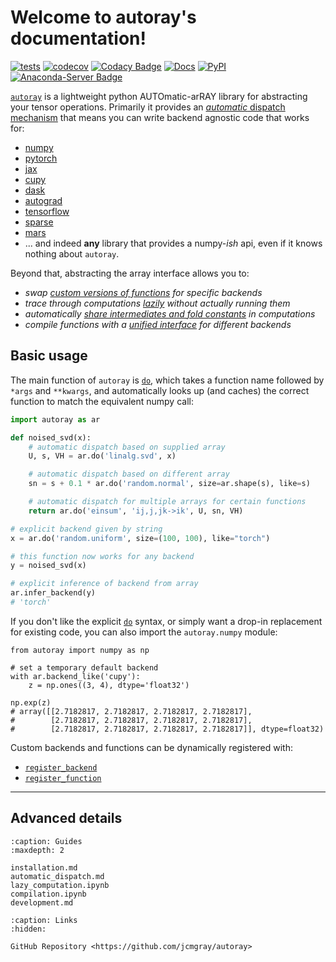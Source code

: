 # Welcome to autoray's documentation!

[![tests](https://github.com/jcmgray/autoray/actions/workflows/tests.yml/badge.svg)](https://github.com/jcmgray/autoray/actions/workflows/tests.yml)
[![codecov](https://codecov.io/gh/jcmgray/autoray/branch/main/graph/badge.svg?token=Q5evNiuT9S)](https://codecov.io/gh/jcmgray/autoray)
[![Codacy Badge](https://app.codacy.com/project/badge/Grade/ba896d74c4954dd58da01df30c7bf326)](https://app.codacy.com/gh/jcmgray/autoray/dashboard?utm_source=gh&utm_medium=referral&utm_content=&utm_campaign=Badge_grade)
[![Docs](https://readthedocs.org/projects/autoray/badge/?version=latest)](https://autoray.readthedocs.io)
[![PyPI](https://img.shields.io/pypi/v/autoray?color=teal)](https://pypi.org/project/autoray/)
[![Anaconda-Server Badge](https://anaconda.org/conda-forge/autoray/badges/version.svg)](https://anaconda.org/conda-forge/autoray)

[`autoray`](autoray) is a lightweight python AUTOmatic-arRAY library for
abstracting your tensor operations. Primarily it provides an
[*automatic* dispatch mechanism](automatic_dispatch) that means you can
write backend agnostic code that works for:

* [numpy](https://github.com/numpy/numpy)
* [pytorch](https://pytorch.org/)
* [jax](https://github.com/google/jax)
* [cupy](https://github.com/cupy/cupy)
* [dask](https://github.com/dask/dask)
* [autograd](https://github.com/HIPS/autograd)
* [tensorflow](https://github.com/tensorflow/tensorflow)
* [sparse](https://sparse.pydata.org/)
* [mars](https://github.com/mars-project/mars)
* ... and indeed **any** library that provides a numpy-*ish* api, even if it
  knows nothing about `autoray`.

Beyond that, abstracting the array interface allows you to:

* *swap [custom versions of functions](automatic_dispatch.md#functions)
  for specific backends*
* *trace through computations [lazily](lazy_computation) without actually
  running them*
* *automatically [share intermediates and fold constants](lazy_computation)
  in computations*
* *compile functions with a [unified interface](compilation) for different
  backends*


## Basic usage

The main function of `autoray` is [`do`](autoray.do), which takes a function
name followed by `*args` and `**kwargs`, and automatically looks up (and
caches) the correct function to match the equivalent numpy call:

```python
import autoray as ar

def noised_svd(x):
    # automatic dispatch based on supplied array
    U, s, VH = ar.do('linalg.svd', x)

    # automatic dispatch based on different array
    sn = s + 0.1 * ar.do('random.normal', size=ar.shape(s), like=s)

    # automatic dispatch for multiple arrays for certain functions
    return ar.do('einsum', 'ij,j,jk->ik', U, sn, VH)

# explicit backend given by string
x = ar.do('random.uniform', size=(100, 100), like="torch")

# this function now works for any backend
y = noised_svd(x)

# explicit inference of backend from array
ar.infer_backend(y)
# 'torch'
```

If you don't like the explicit [`do`](autoray.do) syntax, or simply want a
drop-in replacement for existing code, you can also import the `autoray.numpy`
module:

```{code-block} python
from autoray import numpy as np

# set a temporary default backend
with ar.backend_like('cupy'):
    z = np.ones((3, 4), dtype='float32')

np.exp(z)
# array([[2.7182817, 2.7182817, 2.7182817, 2.7182817],
#        [2.7182817, 2.7182817, 2.7182817, 2.7182817],
#        [2.7182817, 2.7182817, 2.7182817, 2.7182817]], dtype=float32)
```

Custom backends and functions can be dynamically registered with:

* [`register_backend`](autoray.register_backend)
* [`register_function`](autoray.register_function)

---

## Advanced details

```{toctree}
:caption: Guides
:maxdepth: 2

installation.md
automatic_dispatch.md
lazy_computation.ipynb
compilation.ipynb
development.md
```

```{toctree}
:caption: Links
:hidden:

GitHub Repository <https://github.com/jcmgray/autoray>
```

